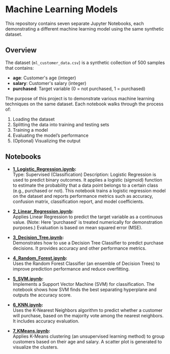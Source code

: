 # Machine Learning Models 

This repository contains seven separate Jupyter Notebooks, each demonstrating a different machine learning model using the same synthetic dataset.

## Overview

The dataset (`ml_customer_data.csv`) is a synthetic collection of 500 samples that contains:
- **age**: Customer's age (integer)
- **salary**: Customer's salary (integer)
- **purchased**: Target variable (0 = not purchased, 1 = purchased)

The purpose of this project is to demonstrate various machine learning techniques on the same dataset. Each notebook walks through the process of:
1. Loading the dataset
2. Splitting the data into training and testing sets
3. Training a model
4. Evaluating the model’s performance
5. (Optional) Visualizing the output

## Notebooks

- **[1_Logistic_Regression.ipynb](./1_Logistic_Regression.ipynb):**  
Type: Supervised (Classification)
Description:
Logistic Regression is used to predict binary outcomes. It applies a logistic (sigmoid) function to estimate the probability that a data point belongs to a certain class (e.g., purchased or not). This notebook trains a logistic regression model on the dataset and reports performance metrics such as accuracy, confusion matrix, classification report, and model coefficients.

- **[2_Linear_Regression.ipynb](./2_Linear_Regression.ipynb):**  
  Applies Linear Regression to predict the target variable as a continuous value. (Note: Here 'purchased' is treated numerically for demonstration purposes.) Evaluation is based on mean squared error (MSE).

- **[3_Decision_Tree.ipynb](./3_Decision_Tree.ipynb):**  
  Demonstrates how to use a Decision Tree Classifier to predict purchase decisions. It provides accuracy and other performance metrics.

- **[4_Random_Forest.ipynb](./4_Random_Forest.ipynb):**  
  Uses the Random Forest Classifier (an ensemble of Decision Trees) to improve prediction performance and reduce overfitting.

- **[5_SVM.ipynb](./5_SVM.ipynb):**  
  Implements a Support Vector Machine (SVM) for classification. The notebook shows how SVM finds the best separating hyperplane and outputs the accuracy score.

- **[6_KNN.ipynb](./6_KNN.ipynb):**  
  Uses the K-Nearest Neighbors algorithm to predict whether a customer will purchase, based on the majority vote among the nearest neighbors. It includes accuracy evaluation.

- **[7_KMeans.ipynb](./7_KMeans.ipynb):**  
  Applies K-Means clustering (an unsupervised learning method) to group customers based on their age and salary. A scatter plot is generated to visualize the clusters.
